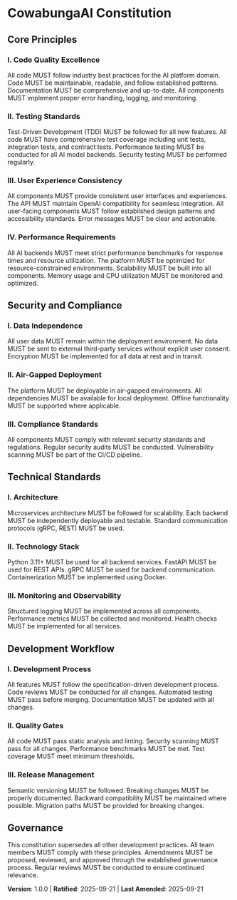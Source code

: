 <!--
Sync Impact Report:
- Version change: 2.1.1 → 1.0.0 (MAJOR: Complete rewrite for CowabungaAI project)
- Modified principles: All principles rewritten for CowabungaAI context
- Added sections: Code Quality, Testing Standards, User Experience Consistency, Performance Requirements
- Templates requiring updates: ✅ .specify/templates/plan-template.md, ✅ .specify/templates/spec-template.md, ✅ .specify/templates/tasks-template.md
- Follow-up TODOs: None
-->

# CowabungaAI Constitution

## Core Principles

### I. Code Quality Excellence
All code MUST follow industry best practices for the AI platform domain. Code MUST be maintainable, readable, and follow established patterns. Documentation MUST be comprehensive and up-to-date. All components MUST implement proper error handling, logging, and monitoring.

### II. Testing Standards
Test-Driven Development (TDD) MUST be followed for all new features. All code MUST have comprehensive test coverage including unit tests, integration tests, and contract tests. Performance testing MUST be conducted for all AI model backends. Security testing MUST be performed regularly.

### III. User Experience Consistency
All components MUST provide consistent user interfaces and experiences. The API MUST maintain OpenAI compatibility for seamless integration. All user-facing components MUST follow established design patterns and accessibility standards. Error messages MUST be clear and actionable.

### IV. Performance Requirements
All AI backends MUST meet strict performance benchmarks for response times and resource utilization. The platform MUST be optimized for resource-constrained environments. Scalability MUST be built into all components. Memory usage and CPU utilization MUST be monitored and optimized.

## Security and Compliance

### I. Data Independence
All user data MUST remain within the deployment environment. No data MUST be sent to external third-party services without explicit user consent. Encryption MUST be implemented for all data at rest and in transit.

### II. Air-Gapped Deployment
The platform MUST be deployable in air-gapped environments. All dependencies MUST be available for local deployment. Offline functionality MUST be supported where applicable.

### III. Compliance Standards
All components MUST comply with relevant security standards and regulations. Regular security audits MUST be conducted. Vulnerability scanning MUST be part of the CI/CD pipeline.

## Technical Standards

### I. Architecture
Microservices architecture MUST be followed for scalability. Each backend MUST be independently deployable and testable. Standard communication protocols (gRPC, REST) MUST be used.

### II. Technology Stack
Python 3.11+ MUST be used for all backend services. FastAPI MUST be used for REST APIs. gRPC MUST be used for backend communication. Containerization MUST be implemented using Docker.

### III. Monitoring and Observability
Structured logging MUST be implemented across all components. Performance metrics MUST be collected and monitored. Health checks MUST be implemented for all services.

## Development Workflow

### I. Development Process
All features MUST follow the specification-driven development process. Code reviews MUST be conducted for all changes. Automated testing MUST pass before merging. Documentation MUST be updated with all changes.

### II. Quality Gates
All code MUST pass static analysis and linting. Security scanning MUST pass for all changes. Performance benchmarks MUST be met. Test coverage MUST meet minimum thresholds.

### III. Release Management
Semantic versioning MUST be followed. Breaking changes MUST be properly documented. Backward compatibility MUST be maintained where possible. Migration paths MUST be provided for breaking changes.

## Governance

This constitution supersedes all other development practices. All team members MUST comply with these principles. Amendments MUST be proposed, reviewed, and approved through the established governance process. Regular reviews MUST be conducted to ensure continued relevance.

**Version**: 1.0.0 | **Ratified**: 2025-09-21 | **Last Amended**: 2025-09-21